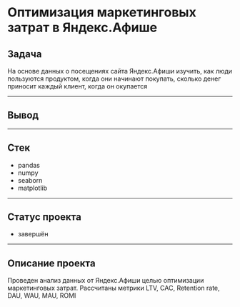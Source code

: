 # Оптимизация маркетинговых затрат в Яндекс.Афише

## Задача
На основе данных о посещениях сайта Яндекс.Афиши изучить, как люди пользуются продуктом, когда они начинают покупать, сколько денег приносит каждый клиент, когда он окупается
***

## Вывод

***

## Стек
* pandas
* numpy
* seaborn 
* matplotlib


***

## Статус проекта
* завершён

***
## Описание проекта
Проведен анализ данных от Яндекс.Афиши целью оптимизации маркетинговых затрат.
Рассчитаны метрики LTV, CAC, Retention rate, DAU, WAU, MAU, ROMI
